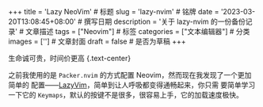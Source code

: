 +++
title = 'Lazy NeoVim' # 标题
slug = 'lazy-nvim' # 铭牌
date = '2023-03-20T13:08:45+08:00' # 撰写日期 
description = '关于 lazy-nvim 的一份备份记录' # 文章描述
tags = ["Neovim"] # 标签
categories = ["文本编辑器"] # 分类
images = [''] # 文章封面
draft = false # 是否为草稿
+++


生命诚可贵，时间价更高
{.text-center}

之前我使用的是 `Packer.nvim` 的方式配置 Neovim，然而现在我发现了一个更加简单的
配置——[LazyVim](https://www.lazyvim.org/)，简单到让人呼吸都变得通畅起来，你只需
要简单学习一下它的 `Keymaps`，默认的按键不是很多，很容易上手，它的加载速度极快。



